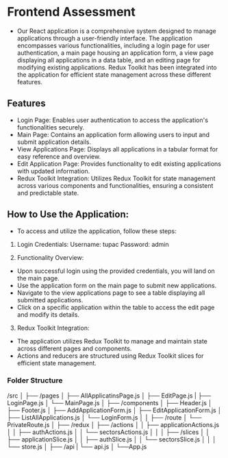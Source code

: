 # Frontend Assessment
- Our React application is a comprehensive system designed to manage applications through a user-friendly interface. The application
  encompasses various functionalities, including a login page for user authentication, a main page housing an application form, a view page
  displaying all applications in a data table, and an editing page for modifying existing applications. Redux Toolkit has been integrated into
  the application for efficient state management across these different features.

## Features
- Login Page: Enables user authentication to access the application's functionalities securely.
- Main Page: Contains an application form allowing users to input and submit application details.
- View Applications Page: Displays all applications in a tabular format for easy reference and overview.
- Edit Application Page: Provides functionality to edit existing applications with updated information.
- Redux Toolkit Integration: Utilizes Redux Toolkit for state management across various components and functionalities, ensuring a consistent
  and predictable state.

## How to Use the Application:
- To access and utilize the application, follow these steps:

1. Login Credentials:
    Username: tupac
    Password: admin

2. Functionality Overview:
  - Upon successful login using the provided credentials, you will land on the main page.
  - Use the application form on the main page to submit new applications.
  - Navigate to the view applications page to see a table displaying all submitted applications.
  - Click on a specific application within the table to access the edit page and modify its details.

3. Redux Toolkit Integration:
  - The application utilizes Redux Toolkit to manage and maintain state across different pages and components.
  - Actions and reducers are structured using Redux Toolkit slices for efficient state management.


### Folder Structure

/src
│
├── /pages
│   ├── AllApplicatinsPage.js
│   ├── EditPage.js
|   ├── LoginPage.js
│   └── MainPage.js
│
├── /components
│   ├── Header.js
│   ├── Footer.js
│   ├── AddApplicationForm.js
│   ├── EditApplicationForm.js
│   ├── ListAllApplications.js
│   └── LoginForm.js
│
│
├── /route
│   └── PrivateRoute.js
│
├── /redux
│   ├── /actions
│   │   ├── applicationActions.js
│   │   ├── authActions.js
│   │   └── sectorsActions.js
│   │
│   ├── /slices
│   │   ├── applicationSlice.js
│   │   ├── authSlice.js
│   │   └── sectorsSlice.js
│   │
│   └── store.js
│
├── /api
|   └── api.js
│
└──App.js
